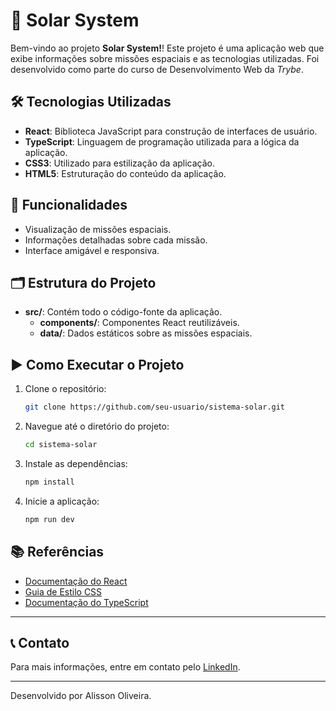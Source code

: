 # 🌌 Solar System

Bem-vindo ao projeto **Solar System!**! Este projeto é uma aplicação web que exibe informações sobre missões espaciais e as tecnologias utilizadas. Foi desenvolvido como parte do curso de Desenvolvimento Web da _Trybe_.

## 🛠️ Tecnologias Utilizadas

- **React**: Biblioteca JavaScript para construção de interfaces de usuário.
- **TypeScript**: Linguagem de programação utilizada para a lógica da aplicação.
- **CSS3**: Utilizado para estilização da aplicação.
- **HTML5**: Estruturação do conteúdo da aplicação.

## 🚀 Funcionalidades

- Visualização de missões espaciais.
- Informações detalhadas sobre cada missão.
- Interface amigável e responsiva.

## 🗂️ Estrutura do Projeto

- **src/**: Contém todo o código-fonte da aplicação.
  - **components/**: Componentes React reutilizáveis.
  - **data/**: Dados estáticos sobre as missões espaciais.

## ▶️ Como Executar o Projeto

1. Clone o repositório:
   ```bash
   git clone https://github.com/seu-usuario/sistema-solar.git
   ```
2. Navegue até o diretório do projeto:
   ```bash
   cd sistema-solar
   ```
3. Instale as dependências:
   ```bash
   npm install
   ```
4. Inicie a aplicação:
   ```bash
   npm run dev
   ```

## 📚 Referências

- [Documentação do React](https://reactjs.org/docs/getting-started.html)
- [Guia de Estilo CSS](https://developer.mozilla.org/en-US/docs/Web/CSS)
- [Documentação do TypeScript](https://www.typescriptlang.org/docs/)

---

## 📞 Contato

Para mais informações, entre em contato pelo [LinkedIn](https://www.linkedin.com/in/alissonooliveira).

---

Desenvolvido por Alisson Oliveira.
